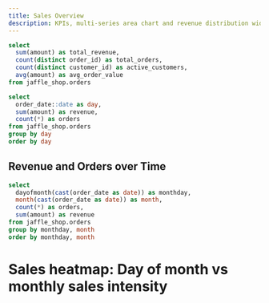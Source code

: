 ```yaml
---
title: Sales Overview
description: KPIs, multi-series area chart and revenue distribution widgets
---
```


```sql kpi
select
  sum(amount) as total_revenue,
  count(distinct order_id) as total_orders,
  count(distinct customer_id) as active_customers,
  avg(amount) as avg_order_value
from jaffle_shop.orders
```

```sql series
select
  order_date::date as day,
  sum(amount) as revenue,
  count(*) as orders
from jaffle_shop.orders
group by day
order by day
```

## Revenue and Orders over Time

<BarChart data={series} x="day" y="orders" y2="revenue" xAxisTitle="Order Date" y2Fmt=usd />
<LineChart data={series} x="day" y="orders" y2="revenue" y2SeriesType=bar xAxisTitle="Order Date" y2Fmt=usd yAxisTitle="Total Orders" y2AxisTitle="Revenue" markers=true/>


```sql heatmap
select
  dayofmonth(cast(order_date as date)) as monthday,
  month(cast(order_date as date)) as month,
  count(*) as orders,
  sum(amount) as revenue
from jaffle_shop.orders
group by monthday, month
order by monthday, month
```

# Sales heatmap: Day of month vs monthly sales intensity

<Heatmap data={heatmap} 
    x="monthday" 
    y="month" 
    xSort="monthday"
    ySort="month"
    value="orders" 
    valueFmt=usd
    title="Orders Heatmap"
    subtitle="By Day vs Month"
    rightPadding=40
    cellHeight=25
/>
